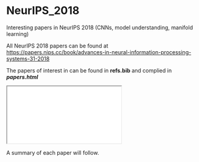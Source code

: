 # NeurIPS_2018
Interesting papers in NeurIPS 2018 (CNNs, model understanding, manifold learning)

All NeurIPS 2018 papers can be found at
https://papers.nips.cc/book/advances-in-neural-information-processing-systems-31-2018

The papers of interest in can be found in __refs.bib__ and complied in ___papers.html___

<iframe src='./papers.html'></iframe>


A summary of each paper will follow.
